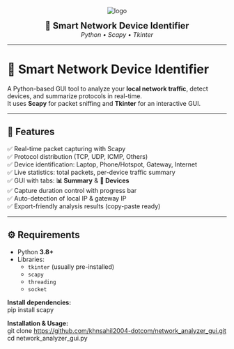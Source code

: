 <p align="center">
  <img src="https://img.shields.io/badge/Network-Analyzer-blue?style=for-the-badge&logo=python" alt="logo"/>
</p>

<p align="center">
  <strong style="font-size:20px">🎯 Smart Network Device Identifier</strong><br/>
  <em>Python • Scapy • Tkinter</em>
</p>

---
# 🎯 Smart Network Device Identifier

A Python-based GUI tool to analyze your **local network traffic**, detect devices, and summarize protocols in real-time.  
It uses **Scapy** for packet sniffing and **Tkinter** for an interactive GUI.  

---

## 🚀 Features

✅ Real-time packet capturing with Scapy  
✅ Protocol distribution (TCP, UDP, ICMP, Others)  
✅ Device identification: Laptop, Phone/Hotspot, Gateway, Internet  
✅ Live statistics: total packets, per-device traffic summary  
✅ GUI with tabs: **📊 Summary** & **📱 Devices**  
✅ Capture duration control with progress bar  
✅ Auto-detection of local IP & gateway IP  
✅ Export-friendly analysis results (copy-paste ready)  

---

## ⚙️ Requirements

- Python **3.8+**  
- Libraries:
  - `tkinter` (usually pre-installed)  
  - `scapy`  
  - `threading`  
  - `socket`  

**Install dependencies:**     
pip install scapy

**Installation & Usage:**   
git clone https://github.com/khnsahil2004-dotcom/network_analyzer_gui.git     
cd network_analyzer_gui.py

